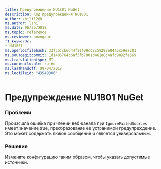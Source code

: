 ```yaml
---
title: Предупреждение NU1801 NuGet
description: Код предупреждения NU1801
author: zhili1208
ms.author: lzhi
ms.date: 06/25/2018
ms.topic: reference
ms.reviewer: anangaur
f1_keywords:
- NU1801
ms.openlocfilehash: 33fc5ccb6644f98f09cc2c59292e84a5c59e2281
ms.sourcegitcommit: 1d1406764c6af5fb7801d462e0c4afc9092fa569
ms.translationtype: MT
ms.contentlocale: ru-RU
ms.lasthandoff: 09/04/2018
ms.locfileid: "43549306"
---
```

# <a name="nuget-warning-nu1801"></a>Предупреждение NU1801 NuGet

### <a name="issue"></a>Проблеми
Произошла ошибка при чтении веб-канала при `IgnoreFailedSources` имеет значение true, преобразование ее устранимой предупреждение. Это может содержать любое сообщение и является универсальным.

### <a name="solution"></a>Решение
Измените конфигурацию таким образом, чтобы указать допустимые источники.